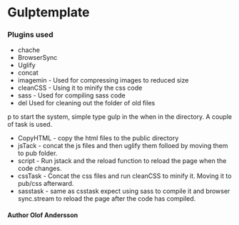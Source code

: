 # Gulptemplate


### Plugins used
* chache
* BrowserSync
* Uglify
* concat
* imagemin - Used for compressing images to reduced size
* cleanCSS - Using it to minify the css code
* sass - Used for compiling sass code
* del Used for cleaning out the folder of old files

p to start the system, simple type gulp in the when in the directory.
A couple of task is used.
* CopyHTML - copy the html files to the public directory
* jsTack - concat the js files and then uglify them folloed by moving them to pub folder.
* script - Run jstack and the reload function to reload the page when the code changes.
* cssTask - Concat the css files and run cleanCSS to minify it. Moving it to pub/css afterward.
* sasstask - same as csstask expect using sass to compile it and browser sync.stream to reload the page after the code has compiled.

#### Author Olof Andersson
